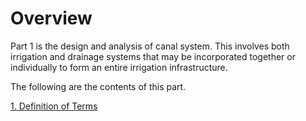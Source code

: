 # Overview

Part 1 is the design and analysis of canal system. This involves both irrigation and drainage systems that may be incorporated together or individually to form an entire irrigation infrastructure.

The following are the contents of this part.

[1. Definition of Terms](definitions)